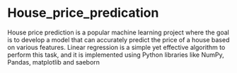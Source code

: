 # House_price_predication
House price prediction is a popular machine learning project where the goal is to develop a model that can accurately predict the price of a house based on various features. Linear regression is a simple yet effective algorithm to perform this task, and it is implemented using Python libraries like NumPy, Pandas, matplotlib and saeborn
